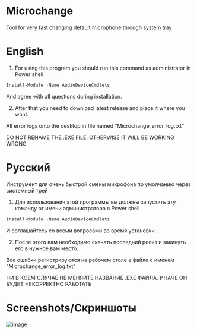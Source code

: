 # Microchange
Tool for very fast changing default microphone through system tray

# English

1. For using this program you should run this command as administrator in Power shell 

```PowerShell
Install-Module -Name AudioDeviceCmdlets
```

And agree with all questions during installation.

2. After that you need to download latest release and place it where you want.

All error logs onto the desktop in file named "Microchange_error_log.txt"

DO NOT RENAME THE .EXE FILE. OTHERWISE IT WILL BE WORKING WRONG

# Русский

Инструмент для очень быстрой смены микрофона по умолчанию через системный трей

1. Для использования этой программы вы должны запустить эту команду от имени администратора в Power shell 

```PowerShell
Install-Module -Name AudioDeviceCmdlets
```

И соглашайтесь со всеми вопросами во время установки.

2. После этого вам необходимо скачать последний релиз и закинуть его в нужное вам место.

Все ошибки регистрируются на рабочем столе в файле с именем "Microchange_error_log.txt"

НИ В КОЕМ СЛУЧАЕ НЕ МЕНЯЙТЕ НАЗВАНИЕ .ЕХЕ ФАЙЛА. ИНАЧЕ ОН БУДЕТ НЕКОРРЕКТНО РАБОТАТЬ


# Screenshots/Скриншоты

![image](https://github.com/user-attachments/assets/2b253867-074e-4d9f-9b45-0e82a63eee28)


